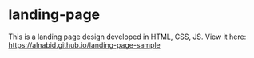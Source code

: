 # landing-page

This is a landing page design developed in HTML, CSS, JS.
View it here: https://alnabid.github.io/landing-page-sample
